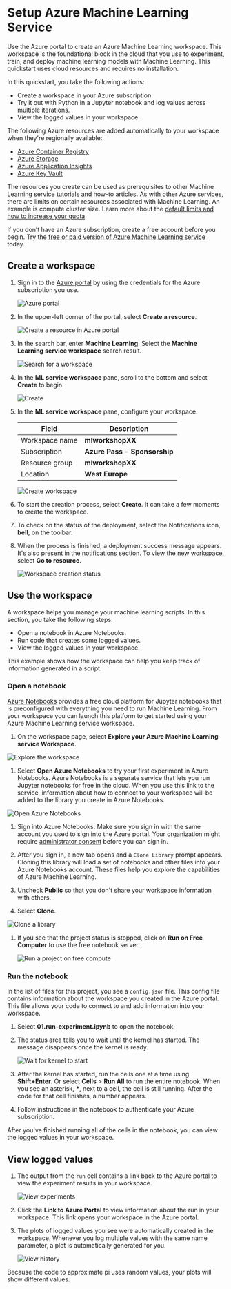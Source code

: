 # Setup Azure Machine Learning Service

Use the Azure portal to create an Azure Machine Learning workspace. This workspace is the foundational block in the cloud that you use to experiment, train, and deploy machine learning models with Machine Learning. This quickstart uses cloud resources and requires no installation.  
 
In this quickstart, you take the following actions:

* Create a workspace in your Azure subscription.
* Try it out with Python in a Jupyter notebook and log values across multiple iterations.
* View the logged values in your workspace.

The following Azure resources are added automatically to your workspace when they're regionally available:

  - [Azure Container Registry](https://azure.microsoft.com/services/container-registry/)
  - [Azure Storage](https://azure.microsoft.com/services/storage/)
  - [Azure Application Insights](https://azure.microsoft.com/services/application-insights/) 
  - [Azure Key Vault](https://azure.microsoft.com/services/key-vault/)

The resources you create can be used as prerequisites to other Machine Learning service tutorials and how-to articles. As with other Azure services, there are limits on certain resources associated with Machine Learning. An example is compute cluster size. Learn more about the [default limits and how to increase your quota](how-to-manage-quotas.md).

If you don’t have an Azure subscription, create a free account before you begin. Try the [free or paid version of Azure Machine Learning service](http://aka.ms/AMLFree) today.


## Create a workspace 

1. Sign in to the [Azure portal](https://portal.azure.com/) by using the credentials for the Azure subscription you use. 

   ![Azure portal](https://raw.githubusercontent.com/MicrosoftDocs/azure-docs/master/includes//media/aml-create-in-portal/portal-dashboard.png)

1. In the upper-left corner of the portal, select **Create a resource**.

   ![Create a resource in Azure portal](https://raw.githubusercontent.com/MicrosoftDocs/azure-docs/master/includes//media/aml-create-in-portal/portal-create-a-resource.png)

1. In the search bar, enter **Machine Learning**. Select the **Machine Learning service workspace** search result.

   ![Search for a workspace](https://raw.githubusercontent.com/MicrosoftDocs/azure-docs/master/includes/media/aml-create-in-portal/allservices-search.PNG)

1. In the **ML service workspace** pane, scroll to the bottom and select **Create** to begin.

   ![Create](https://raw.githubusercontent.com/MicrosoftDocs/azure-docs/master/includes/media/aml-create-in-portal/portal-create-button.png)

1. In the **ML service workspace** pane, configure your workspace.

   Field|Description
   ---|---
   Workspace name | **mlworkshopXX**
   Subscription | **Azure Pass - Sponsorship**
   Resource group | **mlworkshopXX**
   Location | **West Europe**

   ![Create workspace](https://raw.githubusercontent.com/MicrosoftDocs/azure-docs/master/includes/media/aml-create-in-portal/workspace-create.png)

1. To start the creation process, select **Create**. It can take a few moments to create the workspace.

1. To check on the status of the deployment, select the Notifications icon, **bell**, on the toolbar.

1. When the process is finished, a deployment success message appears. It's also present in the notifications section. To view the new workspace, select **Go to resource**.

   ![Workspace creation status](https://raw.githubusercontent.com/MicrosoftDocs/azure-docs/master/includes/media/aml-create-in-portal/notifications.png)


## Use the workspace

A workspace helps you manage your machine learning scripts. In this section, you take the following steps:

* Open a notebook in Azure Notebooks.
* Run code that creates some logged values.
* View the logged values in your workspace.

This example shows how the workspace can help you keep track of information generated in a script. 

### Open a notebook 

[Azure Notebooks](https://notebooks.azure.com) provides a free cloud platform for Jupyter notebooks that is preconfigured with everything you need to run Machine Learning. From your workspace you can launch this platform to get started using your Azure Machine Learning service workspace.

1. On the workspace page, select **Explore your Azure Machine Learning service Workspace**.

 ![Explore the workspace](https://docs.microsoft.com/en-us/azure/machine-learning/service/media/quickstart-get-started/explore_aml.png)

1. Select **Open Azure Notebooks** to try your first experiment in Azure Notebooks.  Azure Notebooks is a separate service that lets you run Jupyter notebooks for free in the cloud.  When you use this link to the service, information about how to connect to your workspace will be added to the library you create in Azure Notebooks.

 ![Open Azure Notebooks](https://docs.microsoft.com/en-us/azure/machine-learning/service/media/quickstart-get-started/explore_ws.png)

1. Sign into Azure Notebooks.  Make sure you sign in with the same account you used to sign into the Azure portal. Your organization might require [administrator consent](https://notebooks.azure.com/help/signing-up/work-or-school-account/admin-consent) before you can sign in.

1. After you sign in, a new tab opens and a `Clone Library` prompt appears. Cloning this library will load a set of notebooks and other files into your Azure Notebooks account.  These files help you explore the capabilities of Azure Machine Learning.

1. Uncheck **Public** so that you don't share your workspace information with others.

1. Select **Clone**.

 ![Clone a library](https://docs.microsoft.com/en-us/azure/machine-learning/service/media/quickstart-get-started/clone.png)

1. If you see that the project status is stopped, click on **Run on Free Computer** to use the free notebook server.

    ![Run a project on free compute](https://docs.microsoft.com/en-us/azure/machine-learning/service/media/quickstart-get-started/run-project.png)

### Run the notebook

In the list of files for this project, you see a `config.json` file. This config file contains information about the workspace you created in the Azure portal.  This file allows your code to connect to and add information into your workspace.

1. Select **01.run-experiment.ipynb** to open the notebook.

1. The status area tells you to wait until the kernel has started.  The message disappears once the kernel is ready.

    ![Wait for kernel to start](https://docs.microsoft.com/en-us/azure/machine-learning/service/media/quickstart-get-started/wait-for-kernel.png)

1. After the kernel has started, run the cells one at a time using **Shift+Enter**. Or select **Cells** > **Run All** to run the entire notebook. When you see an asterisk, __*__, next to a cell, the cell is still running. After the code for that cell finishes, a number appears. 

1. Follow instructions in the notebook to authenticate your Azure subscription.

After you've finished running all of the cells in the notebook, you can view the logged values in your workspace.

## View logged values

1. The output from the `run` cell contains a link back to the Azure portal to view the experiment results in your workspace. 

    ![View experiments](https://docs.microsoft.com/en-us/azure/machine-learning/service/media/quickstart-get-started/view_exp.png)

1. Click the **Link to Azure Portal** to view information about the run in your workspace.  This link opens your workspace in the Azure portal.

1. The plots of logged values you see were automatically created in the workspace. Whenever you log multiple values with the same name parameter, a plot is automatically generated for you.

   ![View history](https://docs.microsoft.com/en-us/azure/machine-learning/service/media/quickstart-get-started/web-results.png)

Because the code to approximate pi uses random values, your plots will show different values.  
